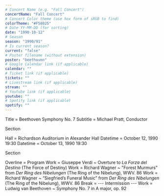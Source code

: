```yaml
---
# Concert Name (e.g. "Fall Concert")
concertName: "Fall Concert"
# Concert Color theme (use hex form of sRGB to find)
colorTheme: "#F58025"
# Date YY-MM-DD (for sorting)
date: "1990-10-12"
# Season
season: "1990/91"
# Is current season?
current: "false"
# Poster filename (without extension)
poster: "beethoven"
# Google Calendar link (if applicable)
calendar: ""
# Ticket link (if applicable)
tickets: ""
# Livestream link (if applicable)
stream: ""
# Youtube link (if applicable)
youtube: ""
# Spotify link (if applicable)
spotify: ""
---
```

Title = Beethoven Symphony No. 7
Subtitle = Michael Pratt, Conductor

Section

Hall = Richardson Auditorium in Alexander Hall
Datetime = October 12, 1990 19:30
Datetime = October 13, 1990 19:30

Section

Overline = Program
Work = Giuseppe Verdi ~ Overture to *La Forza del Destino* (The Force of Destiny)
Work = Richard Wagner ~ "Forest Murmurs" from *Der Ring des Nibelungen* (The Ring of the Nibelung), WWV. 86
Work = Richard Wagner ~ “Siegfried’s Funeral Music” from *Der Ring des Nibelungen* (The Ring of the Nibelung), WWV. 86
Break = --- Intermission ---
Work = Ludwig van Beethoven ~ Symphony No. 7 in A major, op. 92
